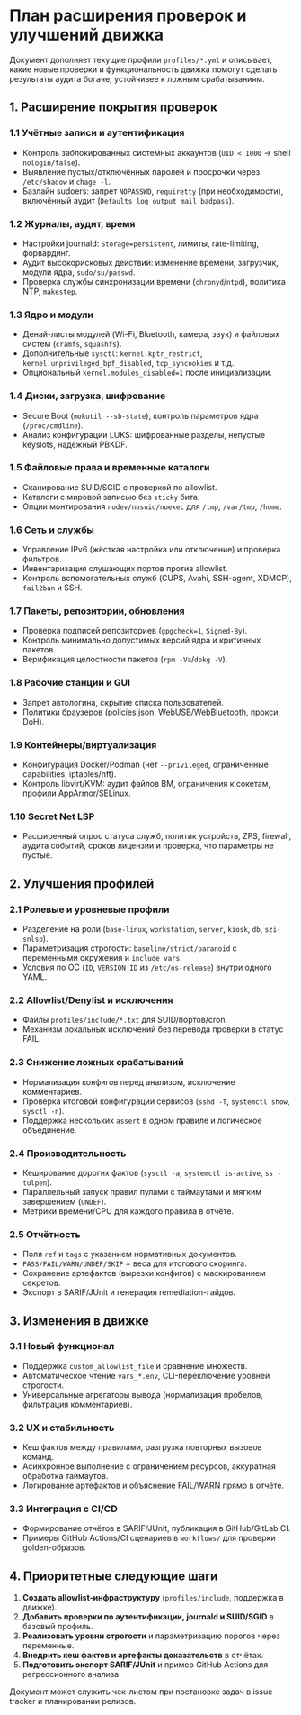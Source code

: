 # План расширения проверок и улучшений движка

Документ дополняет текущие профили `profiles/*.yml` и описывает, какие новые проверки и
функциональность движка помогут сделать результаты аудита богаче, устойчивее к ложным срабатываниям.

## 1. Расширение покрытия проверок

### 1.1 Учётные записи и аутентификация

- Контроль заблокированных системных аккаунтов (`UID < 1000` → shell `nologin/false`).
- Выявление пустых/отключённых паролей и просрочки через `/etc/shadow` и `chage -l`.
- Базлайн sudoers: запрет `NOPASSWD`, `requiretty` (при необходимости), включённый аудит
  (`Defaults log_output mail_badpass`).

### 1.2 Журналы, аудит, время

- Настройки journald: `Storage=persistent`, лимиты, rate-limiting, форвардинг.
- Аудит высокорисковых действий: изменение времени, загрузчик, модули ядра, `sudo/su/passwd`.
- Проверка службы синхронизации времени (`chronyd`/`ntpd`), политика NTP, `makestep`.

### 1.3 Ядро и модули

- Денай-листы модулей (Wi-Fi, Bluetooth, камера, звук) и файловых систем (`cramfs`, `squashfs`).
- Дополнительные `sysctl`: `kernel.kptr_restrict`, `kernel.unprivileged_bpf_disabled`, `tcp_syncookies` и т.д.
- Опциональный `kernel.modules_disabled=1` после инициализации.

### 1.4 Диски, загрузка, шифрование

- Secure Boot (`mokutil --sb-state`), контроль параметров ядра (`/proc/cmdline`).
- Анализ конфигурации LUKS: шифрованные разделы, непустые keyslots, надёжный PBKDF.

### 1.5 Файловые права и временные каталоги

- Сканирование SUID/SGID с проверкой по allowlist.
- Каталоги с мировой записью без `sticky` бита.
- Опции монтирования `nodev/nosuid/noexec` для `/tmp`, `/var/tmp`, `/home`.

### 1.6 Сеть и службы

- Управление IPv6 (жёсткая настройка или отключение) и проверка фильтров.
- Инвентаризация слушающих портов против allowlist.
- Контроль вспомогательных служб (CUPS, Avahi, SSH-agent, XDMCP), `fail2ban` и SSH.

### 1.7 Пакеты, репозитории, обновления

- Проверка подписей репозиториев (`gpgcheck=1`, `Signed-By`).
- Контроль минимально допустимых версий ядра и критичных пакетов.
- Верификация целостности пакетов (`rpm -Va`/`dpkg -V`).

### 1.8 Рабочие станции и GUI

- Запрет автологина, скрытие списка пользователей.
- Политики браузеров (policies.json, WebUSB/WebBluetooth, прокси, DoH).

### 1.9 Контейнеры/виртуализация

- Конфигурация Docker/Podman (нет `--privileged`, ограниченные capabilities, iptables/nft).
- Контроль libvirt/KVM: аудит файлов ВМ, ограничения к сокетам, профили AppArmor/SELinux.

### 1.10 Secret Net LSP

- Расширенный опрос статуса служб, политик устройств, ZPS, firewall, аудита событий,
  сроков лицензии и проверка, что параметры не пустые.

## 2. Улучшения профилей

### 2.1 Ролевые и уровневые профили

- Разделение на роли (`base-linux`, `workstation`, `server`, `kiosk`, `db`, `szi-snlsp`).
- Параметризация строгости: `baseline/strict/paranoid` с переменными окружения и `include_vars`.
- Условия по ОС (`ID`, `VERSION_ID` из `/etc/os-release`) внутри одного YAML.

### 2.2 Allowlist/Denylist и исключения

- Файлы `profiles/include/*.txt` для SUID/портов/cron.
- Механизм локальных исключений без перевода проверки в статус FAIL.

### 2.3 Снижение ложных срабатываний

- Нормализация конфигов перед анализом, исключение комментариев.
- Проверка итоговой конфигурации сервисов (`sshd -T`, `systemctl show`, `sysctl -n`).
- Поддержка нескольких `assert` в одном правиле и логическое объединение.

### 2.4 Производительность

- Кеширование дорогих фактов (`sysctl -a`, `systemctl is-active`, `ss -tulpen`).
- Параллельный запуск правил пулами с таймаутами и мягким завершением (`UNDEF`).
- Метрики времени/CPU для каждого правила в отчёте.

### 2.5 Отчётность

- Поля `ref` и `tags` с указанием нормативных документов.
- `PASS/FAIL/WARN/UNDEF/SKIP` + веса для итогового скоринга.
- Сохранение артефактов (вырезки конфигов) с маскированием секретов.
- Экспорт в SARIF/JUnit и генерация remediation-гайдов.

## 3. Изменения в движке

### 3.1 Новый функционал

- Поддержка `custom_allowlist_file` и сравнение множеств.
- Автоматическое чтение `vars_*.env`, CLI-переключение уровней строгости.
- Универсальные агрегаторы вывода (нормализация пробелов, фильтрация комментариев).

### 3.2 UX и стабильность

- Кеш фактов между правилами, разгрузка повторных вызовов команд.
- Асинхронное выполнение с ограничением ресурсов, аккуратная обработка таймаутов.
- Логирование артефактов и объяснение FAIL/WARN прямо в отчёте.

### 3.3 Интеграция с CI/CD

- Формирование отчётов в SARIF/JUnit, публикация в GitHub/GitLab CI.
- Примеры GitHub Actions/CI сценариев в `workflows/` для проверки golden-образов.

## 4. Приоритетные следующие шаги

1. **Создать allowlist-инфраструктуру** (`profiles/include`, поддержка в движке).
2. **Добавить проверки по аутентификации, journald и SUID/SGID** в базовый профиль.
3. **Реализовать уровни строгости** и параметризацию порогов через переменные.
4. **Внедрить кеш фактов и артефакты доказательств** в отчётах.
5. **Подготовить экспорт SARIF/JUnit** и пример GitHub Actions для регрессионного анализа.

Документ может служить чек-листом при постановке задач в issue tracker и планировании
релизов.
